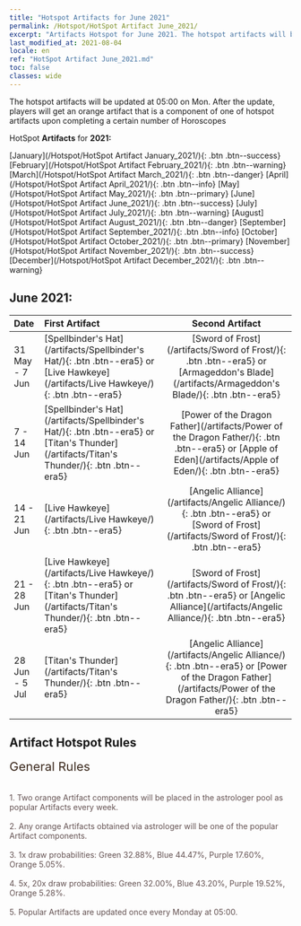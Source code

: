 ```yaml
---
title: "Hotspot Artifacts for June 2021"
permalink: /Hotspot/HotSpot Artifact June_2021/
excerpt: "Artifacts Hotspot for June 2021. The hotspot artifacts will be updated at 05:00 on Mon. After the update, players will get an orange artifact that is a component of one of hotspot artifacts upon completing a certain number of Horoscopes"
last_modified_at: 2021-08-04
locale: en
ref: "HotSpot Artifact June_2021.md"
toc: false
classes: wide
---
```


  The hotspot artifacts will be updated at 05:00 on Mon. After the update, players will get an orange artifact that is a component of one of hotspot artifacts upon completing a certain number of Horoscopes

  HotSpot **Artifacts** for **2021:**

  [January](/Hotspot/HotSpot Artifact January_2021/){: .btn .btn--success} [February](/Hotspot/HotSpot Artifact February_2021/){: .btn .btn--warning} [March](/Hotspot/HotSpot Artifact March_2021/){: .btn .btn--danger} [April](/Hotspot/HotSpot Artifact April_2021/){: .btn .btn--info} [May](/Hotspot/HotSpot Artifact May_2021/){: .btn .btn--primary} [June](/Hotspot/HotSpot Artifact June_2021/){: .btn .btn--success} [July](/Hotspot/HotSpot Artifact July_2021/){: .btn .btn--warning} [August](/Hotspot/HotSpot Artifact August_2021/){: .btn .btn--danger} [September](/Hotspot/HotSpot Artifact September_2021/){: .btn .btn--info} [October](/Hotspot/HotSpot Artifact October_2021/){: .btn .btn--primary} [November](/Hotspot/HotSpot Artifact November_2021/){: .btn .btn--success} [December](/Hotspot/HotSpot Artifact December_2021/){: .btn .btn--warning} 

## June 2021:

  |  Date  |    First Artifact     |   Second Artifact    |
  |:-------|:----------------------|:--------------------:|
  | 31 May - 7 Jun | [Spellbinder's Hat](/artifacts/Spellbinder's Hat/){: .btn .btn--era5} or [Live Hawkeye](/artifacts/Live Hawkeye/){: .btn .btn--era5} | [Sword of Frost](/artifacts/Sword of Frost/){: .btn .btn--era5} or [Armageddon's Blade](/artifacts/Armageddon's Blade/){: .btn .btn--era5} |
  | 7 - 14 Jun | [Spellbinder's Hat](/artifacts/Spellbinder's Hat/){: .btn .btn--era5} or [Titan's Thunder](/artifacts/Titan's Thunder/){: .btn .btn--era5} | [Power of the Dragon Father](/artifacts/Power of the Dragon Father/){: .btn .btn--era5} or [Apple of Eden](/artifacts/Apple of Eden/){: .btn .btn--era5} |
  | 14 - 21 Jun | [Live Hawkeye](/artifacts/Live Hawkeye/){: .btn .btn--era5} | [Angelic Alliance](/artifacts/Angelic Alliance/){: .btn .btn--era5} or [Sword of Frost](/artifacts/Sword of Frost/){: .btn .btn--era5} |
  | 21 - 28 Jun | [Live Hawkeye](/artifacts/Live Hawkeye/){: .btn .btn--era5} or [Titan's Thunder](/artifacts/Titan's Thunder/){: .btn .btn--era5} | [Sword of Frost](/artifacts/Sword of Frost/){: .btn .btn--era5} or [Angelic Alliance](/artifacts/Angelic Alliance/){: .btn .btn--era5} |
  | 28 Jun - 5 Jul | [Titan's Thunder](/artifacts/Titan's Thunder/){: .btn .btn--era5} | [Angelic Alliance](/artifacts/Angelic Alliance/){: .btn .btn--era5} or [Power of the Dragon Father](/artifacts/Power of the Dragon Father/){: .btn .btn--era5} |




## Artifact Hotspot Rules

  <span style="color: #3c2a1e;font-size:22px">General Rules</span><br/><span style="color: #ffffff;font-size:6px">   </span><br/><span style="color: #ffffff;font-size:6px">   </span><br/><span style="color: #645252">1. Two orange Artifact components will be placed in the astrologer pool as popular Artifacts every week.</span><br/><span style="color: #ffffff;font-size:6px">   </span><br/><span style="color: #645252">2. Any orange Artifacts obtained via astrologer will be one of the popular Artifact components.</span><br/><span style="color: #ffffff;font-size:6px">   </span><br/><span style="color: #645252">3. 1x draw probabilities: Green 32.88%, Blue 44.47%, Purple 17.60%, Orange 5.05%.</span><br/><span style="color: #ffffff;font-size:6px">   </span><br/><span style="color: #645252">4. 5x, 20x draw probabilities: Green 32.00%, Blue 43.20%, Purple 19.52%, Orange 5.28%.</span><br/><span style="color: #ffffff;font-size:6px">   </span><br/><span style="color: #645252">5. Popular Artifacts are updated once every Monday at 05:00.</span><br/>

<br/>